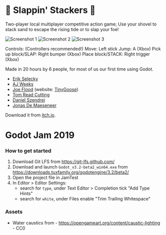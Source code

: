 # 👏 Slappin' Stackers 👏

Two-player local multiplayer competitive action game; Use your shovel to stack sand to escape the rising tide or to slap your foe!

![Screenshot 1](https://img.itch.zone/aW1hZ2UvNTIyODM1LzI3MTU2MjQucG5n/original/9Zwm2S.png)
![Screenshot 2](https://img.itch.zone/aW1hZ2UvNTIyODM1LzI3MTU2MTQuanBn/original/JHdnSX.jpg)
![Screenshot 3](https://img.itch.zone/aW1hZ2UvNTIyODM1LzI3MTU2MTYuanBn/original/UQV7nP.jpg)


Controls: (Controllers recommended!)
Move: Left stick
Jump: A (Xbox)
Pick up block/SLAP: Right bumper (Xbox)
Place block/STACK: Right trigger (Xbox)


Made in 20 hours by 6 people, for most of us our first time using Godot.

- [Erik Selecky](https://www.seleckye.com)
- [AJ Weeks](https://twitter.com/liqwidice/)
- [Joe Flood](https://tinygoose.itch.io/) (website: [TinyGoose](http://www.tinygoose.co.uk/))
- [Tom Read Cutting](http://moosichu.com)
- [Daniel Szendrei](https://www.linkedin.com/in/danielszendrei/)
- [Jonas De Maeseneer](https://www.linkedin.com/in/jonasdemaeseneer/)

Download it from [itch.io](https://electric-jammers.itch.io/slappin-stackers).

# Godot Jam 2019

### How to get started
1. Download Git LFS from https://git-lfs.github.com/
2. Download and launch `Godot_v3.2-beta2_win64.exe` from https://downloads.tuxfamily.org/godotengine/3.2/beta2/
3. Open the project file in JamTest
4. In Editor > Editor Settings:
	* search for `type`, under Text Editor > Completion tick "Add Type Hints"
	* search for `white`, under Files enable "Trim Trailing Whitespace"

### Assets
* Water caustics from - https://opengameart.org/content/caustic-lighting - CC0
